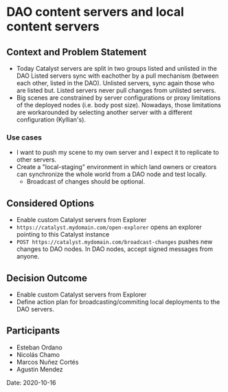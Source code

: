 # DAO content servers and local content servers

## Context and Problem Statement
* Today Catalyst servers are split in two groups listed and unlisted in the DAO
  Listed servers sync with eachother by a pull mechanism (between each other, listed in the DAO).
  Unlisted servers, sync again those who are listed but. Listed servers never pull changes from unlisted servers.
* Big scenes are constrained by server configurations or proxy limitations of the deployed nodes (i.e. body post size). Nowadays, those limitations are workarounded by selecting another server with a different configuration (Kyllian's).

### Use cases
* I want to push my scene to my own server and I expect it to replicate to other servers.
* Create a "local-staging" environment in which land owners or creators can synchronize the whole world from a DAO node and test locally.
  * Broadcast of changes should be optional.

## Considered Options
* Enable custom Catalyst servers from Explorer
* `https://catalyst.mydomain.com/open-explorer` opens an explorer pointing to this Catalyst instance
* `POST https://catalyst.mydomain.com/broadcast-changes` pushes new changes to DAO nodes. In DAO nodes, accept signed messages from anyone.

## Decision Outcome
* Enable custom Catalyst servers from Explorer
* Define action plan for broadcasting/commiting local deployments to the DAO servers.

## Participants

- Esteban Ordano
- Nicolás Chamo
- Marcos Nuñez Cortés
- Agustin Mendez

Date: 2020-10-16
